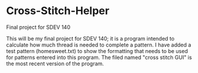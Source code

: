# Cross-Stitch-Helper
Final project for SDEV 140

This will be my final project for SDEV 140; it is a program intended to calculate how much thread is needed to complete a pattern. I have added a test pattern (homesweet.txt) to show the formatting that needs to be used for patterns entered into this program. The filed named "cross stitch GUI" is the most recent version of the program.
